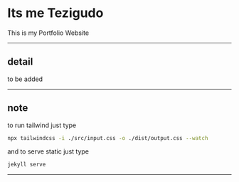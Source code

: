# Its me Tezigudo

This is my Portfolio Website

---

## detail
to be added

---

## note
to run tailwind just type

```sh
npx tailwindcss -i ./src/input.css -o ./dist/output.css --watch  
```

and to serve static just type

```sh
jekyll serve
```

---
